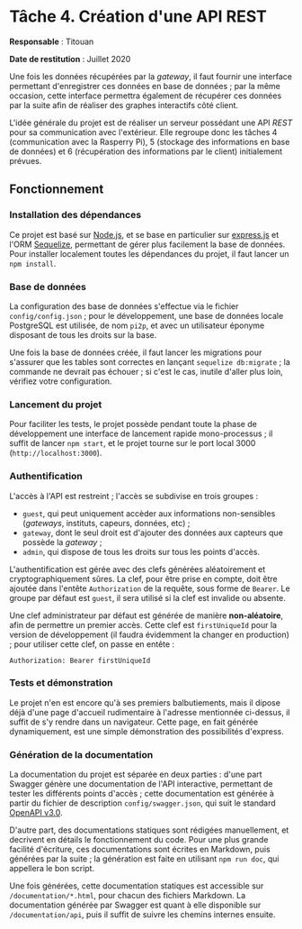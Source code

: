 # Tâche 4. Création d'une API REST

**Responsable** : Titouan

**Date de restitution** : Juillet 2020

Une fois les données récupérées par la *gateway*, il faut fournir une interface permettant d'enregistrer ces données en base de données ; par la même occasion, cette interface permettra également de récupérer ces données par la suite afin de réaliser des graphes interactifs côté client.

L'idée générale du projet est de réaliser un serveur possédant une API *REST* pour sa communication avec l'extérieur. Elle regroupe donc les tâches 4 (communication avec la Rasperry Pi), 5 (stockage des informations en base de données) et 6 (récupération des informations par le client) initialement prévues.

## Fonctionnement

### Installation des dépendances

Ce projet est basé sur [Node.js](https://nodejs.org/en/), et se base en particulier sur [express.js](https://expressjs.com/) et l'ORM [Sequelize](https://sequelize.org/), permettant de gérer plus facilement la base de données. Pour installer localement toutes les dépendances du projet, il faut lancer un `npm install`.

### Base de données

La configuration des base de données s'effectue via le fichier `config/config.json` ; pour le développement, une base de données locale PostgreSQL est utilisée, de nom `pi2p`, et avec un utilisateur éponyme disposant de tous les droits sur la base.

Une fois la base de données créée, il faut lancer les migrations pour s'assurer que les tables sont correctes en lançant `sequelize db:migrate` ; la commande ne devrait pas échouer ; si c'est le cas, inutile d'aller plus loin, vérifiez votre configuration.

### Lancement du projet

Pour faciliter les tests, le projet possède pendant toute la phase de développement une interface de lancement rapide mono-processus ; il suffit de lancer `npm start`, et le projet tourne sur le port local 3000 (`http://localhost:3000`).

### Authentification

L'accès à l'API est restreint ; l'accès se subdivise en trois groupes :

- `guest`, qui peut uniquement accèder aux informations non-sensibles (*gateways*, instituts, capeurs, données, etc) ;
- `gateway`, dont le seul droit est d'ajouter des données aux capteurs que possède la *gateway* ;
- `admin`, qui dispose de tous les droits sur tous les points d'accès.

L'authentification est gérée avec des clefs générées aléatoirement et cryptographiquement sûres. La clef, pour être prise en compte, doit être ajoutée dans l'entête `Authorization` de la requête, sous forme de `Bearer`. Le groupe par défaut est `guest`, il sera utilisé si la clef est invalide ou absente.

Une clef administrateur par défaut est générée de manière **non-aléatoire**, afin de permettre un premier accès. Cette clef est `firstUniqueId` pour la version de développement (il faudra évidemment la changer en production) ; pour utiliser cette clef, on passe en entête :

```
Authorization: Bearer firstUniqueId
```

### Tests et démonstration

Le projet n'en est encore qu'à ses premiers balbutiements, mais il dipose déjà d'une page d'accueil rudimentaire à l'adresse mentionnée ci-dessus, il suffit de s'y rendre dans un navigateur. Cette page, en fait générée dynamiquement, est une simple démonstration des possibilités d'express.

### Génération de la documentation

La documentation du projet est séparée en deux parties : d'une part Swagger génère une documentation de l'API interactive, permettant de tester les différents points d'accès ; cette documentation est générée à partir du fichier de description `config/swagger.json`, qui suit le standard [OpenAPI v3.0](https://swagger.io/specification/).

D'autre part, des documentations statiques sont rédigées manuellement, et decrivent en détails le fonctionnement du code. Pour une plus grande facilité d'écriture, ces documentations sont écrites en Markdown, puis générées par la suite ; la génération est faite en utilisant `npm run doc`, qui appellera le bon script.

Une fois générées, cette documentation statiques est accessible sur `/documentation/*.html`, pour chacun des fichiers Markdown. La documentation générée par Swagger est quant à elle disponible sur `/documentation/api`, puis il suffit de suivre les chemins internes ensuite.
